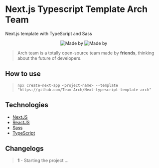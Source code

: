 # Next.js Typescript Template Arch Team

Next.js template with TypeScript and Sass

<p align="center">
<img alt="Made by" src="https://img.shields.io/static/v1?label=Made by&message=Arch Team&color=F8A825&labelColor=000000">
<img alt="Made by" src="https://img.shields.io/static/v1?label=Made by&message=Felipe Almeida&color=F8A825&labelColor=000000">
</p>

> Arch team is a totally open-source team made by **friends**, thinking about the future of developers.

## How to use

>`npx create-next-app <project-name> --template "https://github.com/Team-Arch/Next-typescript-template-arch"`

## Technologies

- [NextJS](https://nextjs.org)
- [ReactJS](https://reactjs.org)
- [Sass](https://sass-lang.com)
- [TypeScript](https://www.typescriptlang.org)

## Changelogs

> **1** - Starting the project
> ...
